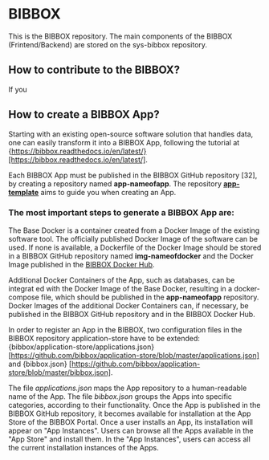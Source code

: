 # BIBBOX 

This is the BIBBOX repository.
The main components of the BIBBOX (Frintend/Backend) are stored on the sys-bibbox repository.

## How to contribute to the BIBBOX?

If you 


## How to create a BIBBOX App?

Starting with an existing open-source software solution that handles data, one can easily transform it into a BIBBOX App, following the tutorial at {https://bibbox.readthedocs.io/en/latest/}[https://bibbox.readthedocs.io/en/latest/].

Each BIBBOX App must be published in the BIBBOX GitHub repository [32], by creating a repository named **app-nameofapp**. The repository [**app-template**](https://github.com/bibbox/app-template) aims to guide you when creating an App. 

### The most important steps to generate a BIBBOX App are:

The Base Docker is a container created from a Docker Image of the existing software tool. The officially published Docker Image of the software can be used. If none is available, a Dockerfile of the Docker Image should be stored in a BIBBOX GitHub repository named **img-nameofdocker** and the Docker Image published in the [BIBBOX Docker Hub](https://hub.docker.com/u/bibbox/).



Additional Docker Containers of the App, such as databases, can be integrat
ed with the Docker Image of the Base Docker, resulting in a docker-compose file, which should be published in the **app-nameofapp** repository. 
Docker Images of the additional Docker Containers can, if necessary, be published in the BIBBOX GitHub repository and in the BIBBOX Docker Hub.

In order to register an App in the BIBBOX, two configuration files in the BIBBOX repository application-store have to be extended:  {bibbox/application-store/applications.json}[https://github.com/bibbox/application-store/blob/master/applications.json]  and {bibbox.json} [https://github.com/bibbox/application-store/blob/master/bibbox.json].

The file *applications.json* maps the  App repository to a human-readable name of the App. The file *bibbox.json* groups the Apps into specific categories, according to their functionality. 
Once the App is published in the BIBBOX GitHub repository, it becomes available for installation at the App Store of the BIBBOX Portal. Once a user installs an App, its installation will appear on "App Instances". Users can browse all the Apps available in the "App Store" and install them.  In the "App Instances", users can access all the current installation instances of the Apps.




